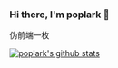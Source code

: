 ### Hi there, I'm poplark 👋

伪前端一枚

[![poplark's github stats](https://github-readme-stats.vercel.app/api?username=poplark)](https://github.com/anuraghazra/github-readme-stats?theme=dark)

<!--
**poplark/poplark** is a ✨ _special_ ✨ repository because its `README.md` (this file) appears on your GitHub profile.

Here are some ideas to get you started:

- 🔭 I’m currently working on ...
- 🌱 I’m currently learning ...
- 👯 I’m looking to collaborate on ...
- 🤔 I’m looking for help with ...
- 💬 Ask me about ...
- 📫 How to reach me: ...
- 😄 Pronouns: ...
- ⚡ Fun fact: ...
-->

